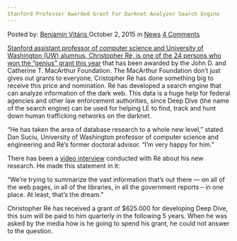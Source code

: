 ```yaml
---
Stanford Professor Awarded Grant For Darknet Analyzer Search Engine
---
```

<article class="post-listing post-11655 post type-post status-publish format-standard has-post-thumbnail hentry category-news tag-analyzer tag-awarded tag-darknet tag-engine tag-grant tag-professor tag-search tag-stanford">
<div class="post-inner">
<p class="post-meta">
<span>Posted by: <a href="https://www.deepdotweb.com/author/benjaminvi/" title="">Benjamin Vitáris </a></span>
<span>October 2, 2015</span>
<span>in <a href="https://www.deepdotweb.com/category/news/" rel="category tag">News</a></span>
<span><a href="https://www.deepdotweb.com/2015/10/02/stanford-professor-awarded-grant-for-darknet-analyzer-search-engine/#comments">4 Comments</a></span>
</p>
<div class="clear"></div>
<div class="entry">
<p><a href="http://www.washington.edu/news/blog/uw-computer-science-alumnus-wins-a-macarthur-foundation-genius-grant/">Stanford assistant professor of computer science and University of Washington (UW) alumnus, Christopher Ré, is one of the 24 persons who won the ”genius” grant this year</a> that has been awarded by the John D. and Catherine T. MacArthur Foundation. The MacArthur Foundation don’t just gives out grants to everyone, Cristopher Ré has done something big to receive this price and nomination. Ré has developed a search engine that can analyze information of the dark web. This data is a huge help for federal agencies and other law enforcement authorities, since Deep Dive (the name of the search engine) can be used for helping LE to find, track and hunt down human trafficking networks on the darknet.</p>
<p>“He has taken the area of database research to a whole new level,” stated Dan Suciu, University of Washington professor of computer science and engineering and Ré’s former doctoral advisor. “I’m very happy for him.”</p>
<p>There has been a <a href="https://www.youtube.com/watch?v=Pv3bGY94Rxk">video interview</a> conducted with Ré about his new research. He made this statement in it:</p>
<p>“We’re trying to summarize the vast information that’s out there — on all of the web pages, in all of the libraries, in all the government reports – in one place. At least, that’s the dream.”</p>
<p>Christopher Ré has received a grant of $625.000 for developing Deep Dive, this sum will be paid to him quarterly in the following 5 years. When he was asked by the media how is he going to spend his grant, he could not answer to the question.</p>
</div>
<span style="display:none"><a href="https://www.deepdotweb.com/tag/analyzer/" rel="tag">analyzer</a> <a href="https://www.deepdotweb.com/tag/awarded/" rel="tag">awarded</a> <a href="https://www.deepdotweb.com/tag/darknet/" rel="tag">darknet</a> <a href="https://www.deepdotweb.com/tag/engine/" rel="tag">engine</a> <a href="https://www.deepdotweb.com/tag/grant/" rel="tag">grant</a> <a href="https://www.deepdotweb.com/tag/professor/" rel="tag">professor</a> <a href="https://www.deepdotweb.com/tag/search/" rel="tag">search</a> <a href="https://www.deepdotweb.com/tag/stanford/" rel="tag">stanford</a></span> <span style="display:none" class="updated">2015-10-02</span>
<div style="display:none" class="vcard author" itemprop="author" itemscope itemtype="http://schema.org/Person"><strong class="fn" itemprop="name"><a href="https://www.deepdotweb.com/author/benjaminvi/" title="Posts by Benjamin Vitáris" rel="author">Benjamin Vitáris</a></strong></div>
</div>
</article>

